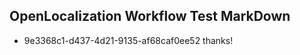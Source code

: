 ## OpenLocalization Workflow Test MarkDown
* 9e3368c1-d437-4d21-9135-af68caf0ee52 thanks!

<!--HONumber=Aug16_HO1-->


